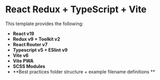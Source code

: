 # React Redux + TypeScript + Vite

This template provides the following:
- **React v19**
- **Redux v9 + Toolkit v2**
- **React Router v7**
- **Typescript v5 + ESlint v9**
- **Vite v6**
- **Vite PWA**
- **SCSS Modules**
- **Best practices folder structure + example filename definitions **
